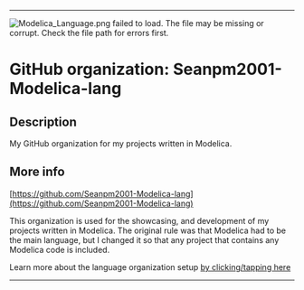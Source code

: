 
***

![Modelica_Language.png failed to load. The file may be missing or corrupt. Check the file path for errors first.](/AdditionalInfo/1/Seanpm2001-Modelica-lang/Modelica_Language.png)

# GitHub organization: Seanpm2001-Modelica-lang

## Description

My GitHub organization for my projects written in Modelica.

## More info

[https://github.com/Seanpm2001-Modelica-lang](https://github.com/Seanpm2001-Modelica-lang)

This organization is used for the showcasing, and development of my projects written in Modelica. The original rule was that Modelica had to be the main language, but I changed it so that any project that contains any Modelica code is included.

Learn more about the language organization setup [by clicking/tapping here](/AdditionalInfo/LanguageOrgs/README.md)

***

